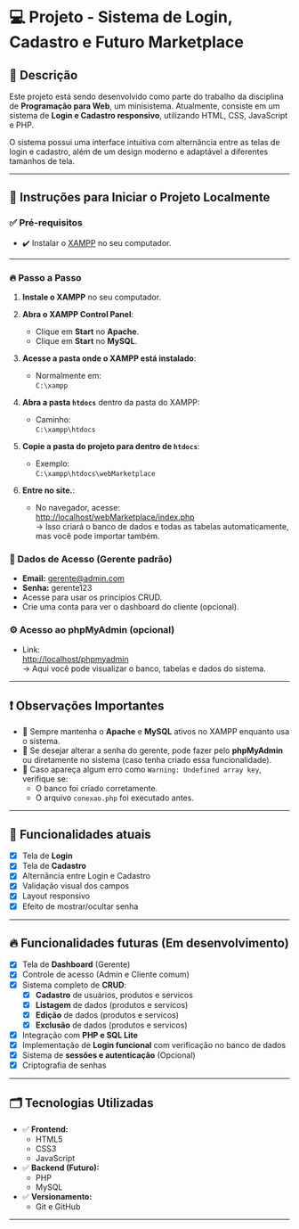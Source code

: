 # 💻 Projeto - Sistema de Login, Cadastro e Futuro Marketplace

## 📑 Descrição
Este projeto está sendo desenvolvido como parte do trabalho da disciplina de **Programação para Web**, um minisistema. Atualmente, consiste em um sistema de **Login e Cadastro responsivo**, utilizando HTML, CSS, JavaScript e PHP. 

O sistema possui uma interface intuitiva com alternância entre as telas de login e cadastro, além de um design moderno e adaptável a diferentes tamanhos de tela.

---

## 🚀 Instruções para Iniciar o Projeto Localmente

### ✅ Pré-requisitos

- ✔️ Instalar o [XAMPP](https://www.apachefriends.org/pt_br/download.html) no seu computador.

---

### 🔥 Passo a Passo

1. **Instale o XAMPP** no seu computador.

2. **Abra o XAMPP Control Panel**:
   - Clique em **Start** no **Apache**.
   - Clique em **Start** no **MySQL**.

3. **Acesse a pasta onde o XAMPP está instalado**:
   - Normalmente em:  
   `C:\xampp`

4. **Abra a pasta `htdocs`** dentro da pasta do XAMPP:
   - Caminho:  
   `C:\xampp\htdocs`

5. **Copie a pasta do projeto para dentro de `htdocs`**:
   - Exemplo:  
   `C:\xampp\htdocs\webMarketplace`

6. **Entre no site.**:
   - No navegador, acesse:  
   [http://localhost/webMarketplace/index.php](http://localhost/webMarketplace/conexao.php)  
   → Isso criará o banco de dados e todas as tabelas automaticamente, mas você pode importar também.

### 🔑 Dados de Acesso (Gerente padrão)

- **Email:** gerente@admin.com  
- **Senha:** gerente123 
- Acesse para usar os princípios CRUD.
- Crie uma conta para ver o dashboard do cliente (opcional).




### ⚙️ Acesso ao phpMyAdmin (opcional)

- Link:  
[http://localhost/phpmyadmin](http://localhost/phpmyadmin)  
→ Aqui você pode visualizar o banco, tabelas e dados do sistema.

---

## ❗ Observações Importantes

- 🔸 Sempre mantenha o **Apache** e **MySQL** ativos no XAMPP enquanto usa o sistema.
- 🔸 Se desejar alterar a senha do gerente, pode fazer pelo **phpMyAdmin** ou diretamente no sistema (caso tenha criado essa funcionalidade).
- 🔸 Caso apareça algum erro como `Warning: Undefined array key`, verifique se:
  - O banco foi criado corretamente.
  - O arquivo `conexao.php` foi executado antes.

---

## 🚀 Funcionalidades atuais
- [x] Tela de **Login**
- [x] Tela de **Cadastro**
- [x] Alternância entre Login e Cadastro
- [x] Validação visual dos campos
- [x] Layout responsivo
- [x] Efeito de mostrar/ocultar senha

---

## 🔥 Funcionalidades futuras (Em desenvolvimento)
- [x] Tela de **Dashboard** (Gerente)
- [x] Controle de acesso (Admin e Cliente comum)
- [x] Sistema completo de **CRUD**:
  - [x] **Cadastro** de usuários, produtos e servicos
  - [x] **Listagem** de dados (produtos e servicos)
  - [x] **Edição** de dados (produtos e servicos)
  - [x] **Exclusão** de dados (produtos e servicos)
- [x] Integração com **PHP e SQL Lite**
- [x] Implementação de **Login funcional** com verificação no banco de dados
- [x] Sistema de **sessões e autenticação** (Opcional)
- [x] Criptografia de senhas 

---

## 🗂️ Tecnologias Utilizadas
- ✅ **Frontend:**
  - HTML5
  - CSS3
  - JavaScript
- ✅ **Backend (Futuro):**
  - PHP
  - MySQL
- ✅ **Versionamento:**
  - Git e GitHub

---

